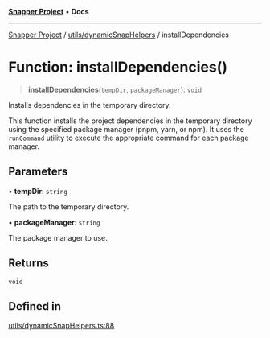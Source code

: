 [**Snapper Project**](../../../README.md) • **Docs**

***

[Snapper Project](../../../README.md) / [utils/dynamicSnapHelpers](../README.md) / installDependencies

# Function: installDependencies()

> **installDependencies**(`tempDir`, `packageManager`): `void`

Installs dependencies in the temporary directory.

This function installs the project dependencies in the temporary directory
using the specified package manager (pnpm, yarn, or npm). It uses the
`runCommand` utility to execute the appropriate command for each package
manager.

## Parameters

• **tempDir**: `string`

The path to the temporary directory.

• **packageManager**: `string`

The package manager to use.

## Returns

`void`

## Defined in

[utils/dynamicSnapHelpers.ts:88](https://github.com/asifqatar/Snapper/blob/745a7dc53ba74a10939f2917619e05af16a1385f/utils/dynamicSnapHelpers.ts#L88)
